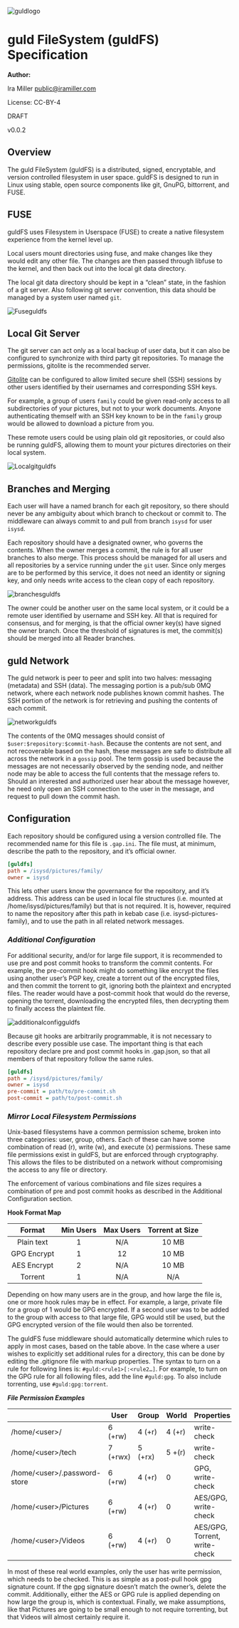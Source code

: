 

![guldlogo](https://github.com/Alexstang/branding/blob/master/Guld%20Logo.png)


# guld FileSystem (guldFS) Specification


**Author:** 

Ira Miller <public@iramiller.com>


License: CC-BY-4

DRAFT

v0.0.2 



## Overview

The guld FileSystem (guldFS) is a distributed, signed, encryptable, and version controlled filesystem in user space. guldFS is designed to run in Linux using stable, open source components like git, GnuPG, bittorrent, and FUSE.


## FUSE

guldFS uses Filesystem in Userspace (FUSE) to create a native filesystem experience from the kernel level up.

Local users mount directories using fuse, and make changes like they would edit any other file. The changes are then passed through libfuse to the kernel, and then back out into the local git data directory.

The local git data directory should be kept in a “clean” state, in the fashion of a git server. Also following git server convention, this data should be managed by a system user named `git`.


![Fuseguldfs](https://github.com/Alexstang/branding/blob/master/Fuse_guldfs.jpg)




## Local Git Server

The git server can act only as a local backup of user data, but it can also be configured to synchronize with third party git repositories. To manage the permissions, gitolite is the recommended server.

[Gitolite](http://Gitolite.com) can be configured to allow limited secure shell (SSH) sessions by other users identified by their usernames and corresponding SSH keys.

For example, a group of users `family` could be given read-only access to all subdirectories of your pictures, but not to your work documents. Anyone authenticating themself with an SSH key known to be in the `family` group would be allowed to download a picture from you.

These remote users could be using plain old git repositories, or could also be running guldFS, allowing them to mount your pictures directories on their local system.


![Localgitguldfs](https://github.com/Alexstang/branding/blob/master/Localgitserver_guldfs.jpg)


## Branches and Merging

Each user will have a named branch for each git repository, so there should never be any ambiguity about which branch to checkout or commit to. The middleware can always commit to and pull from branch `isysd` for user `isysd`.

Each repository should have a designated owner, who governs the contents. When the owner merges a commit, the rule is for all user branches to also merge. This process should be managed for all users and all repositories by a service running under the `git` user. Since only merges are to be performed by this service, it does not need an identity or signing key, and only needs write access to the clean copy of each repository.

![branchesguldfs](https://github.com/Alexstang/branding/blob/master/Branches%26Merging_guldfs.jpg)

The owner could be another user on the same local system, or it could be a remote user identified by username and SSH key. All that is required for consensus, and for merging, is that the official owner key(s) have signed the owner branch. Once the threshold of signatures is met, the commit(s) should be merged into all Reader branches.

## guld Network

The guld network is peer to peer and split into two halves: messaging (metadata) and SSH (data). The messaging portion is a pub/sub 0MQ network, where each network node publishes known commit hashes. The SSH portion of the network is for retrieving and pushing the contents of each commit.

![networkguldfs](https://github.com/Alexstang/branding/blob/master/guldnetwork_guldfs.jpg)

The contents of the 0MQ messages should consist of `$user:$repository:$commit-hash`. Because the contents are not sent, and not recoverable based on the hash, these messages are safe to distribute all across the network in a `gossip` pool. The term gossip is used because the messages are not necessarily observed by the sending node, and neither node may be able to access the full contents that the message refers to. Should an interested and authorized user hear about the message however, he need only open an SSH connection to the user in the message, and request to pull down the commit hash.

## Configuration

Each repository should be configured using a version controlled file. The recommended name for this file is `.gap.ini`. The file must, at minimum, describe the path to the repository, and it’s official owner.

``` .gap.ini example
[guldfs]
path = /isysd/pictures/family/
owner = isysd
```

This lets other users know the governance for the repository, and it’s address. This address can be used in local file structures (i.e. mounted at /home/isysd/pictures/family) but that is not required. It is, however, required to name the repository after this path in kebab case (i.e. isysd-pictures-family), and to use the path in all related network messages.


### **_Additional Configuration_**


For additional security, and/or for large file support, it is recommended to use pre and post commit hooks to transform the commit contents. For example, the pre-commit hook might do something like encrypt the files using another user’s PGP key, create a torrent out of the encrypted files, and then commit the torrent to git, ignoring both the plaintext and encrypted files. The reader would have a post-commit hook that would do the reverse, opening the torrent, downloading the encrypted files, then decrypting them to finally access the plaintext file.

![additionalconfigguldfs](https://github.com/Alexstang/branding/blob/master/AdditionalConfiguration_guldfs.jpg)

Because git hooks are arbitrarily programmable, it is not necessary to describe every possible use case. The important thing is that each repository declare pre and post commit hooks in .gap.json, so that all members of that repository follow the same rules.

``` .gap.ini example w/ hooks
[guldfs]
path = /isysd/pictures/family/
owner = isysd
pre-commit = path/to/pre-commit.sh
post-commit = path/to/post-commit.sh
```

### **_Mirror Local Filesystem Permissions_**

Unix-based filesystems have a common permission scheme, broken into three categories: user, group, others. Each of these can have some combination of read (r), write (w), and execute (x) permissions. These same file permissions exist in guldFS, but are enforced through cryptography. This allows the files to be distributed on a network without compromising the access to any file or directory.

The enforcement of various combinations and file sizes requires a combination of pre and post commit hooks as described in the Additional Configuration section. 

**Hook Format Map**


|Format|Min Users|Max Users|Torrent at Size|
|:-----:|:------:|:-------:|:-------------:|
|Plain text|1    |N/A      |10 MB          |
|GPG Encrypt|1   |12       |10 MB          |
|AES Encrypt|2   |N/A      |10 MB          |
|Torrent|1       |N/A      |N/A            |



Depending on how many users are in the group, and how large the file is, one or more hook rules may be in effect. For example, a large, private file for a group of 1 would be GPG encrypted. If a second user was to be added to the group with access to that large file, GPG would still be used, but the GPG encrypted version of the file would then also be torrented.

The guldFS fuse middleware should automatically determine which rules to apply in most cases, based on the table above. In the case where a user wishes to explicitly set additional rules for a directory, this can be done by editing the .gitignore file with markup properties. The syntax to turn on a rule for following lines is: `#guld:<rule1>[:<rule2…]`. For example, to turn on the GPG rule for all following files, add the line `#guld:gpg`. To also include torrenting, use `#guld:gpg:torrent`.


**_File Permission Examples_**

|       |User   |Group  |World |Properties|
|---------|---------|---------|---------|---------|
|/home/\<user>/|6 (+rw)|4 (+r)|4 (+r)|write-check|
|/home/\<user>/tech|7 (+rwx)|5 (+rx)|5 +(r)|write-check|
|/home/\<user>/.password-store|6 (+rw)|4 (+r)|0|GPG, write-check|
|/home/\<user>/Pictures|6 (+rw)|4 (+r)|0|AES/GPG, write-check|
|/home/\<user>/Videos|6 (+rw)|4 (+r)|0|AES/GPG, Torrent, write-check|


In most of these real world examples, only the user has write permission, which needs to be checked. This is as simple as a post-pull hook gpg signature count. If the gpg signature doesn’t match the owner’s, delete the commit. Additionally, either the AES or GPG rule is applied depending on how large the group is, which is contextual. Finally, we make assumptions, like that Pictures are going to be small enough to not require torrenting, but that Videos will almost certainly require it.
